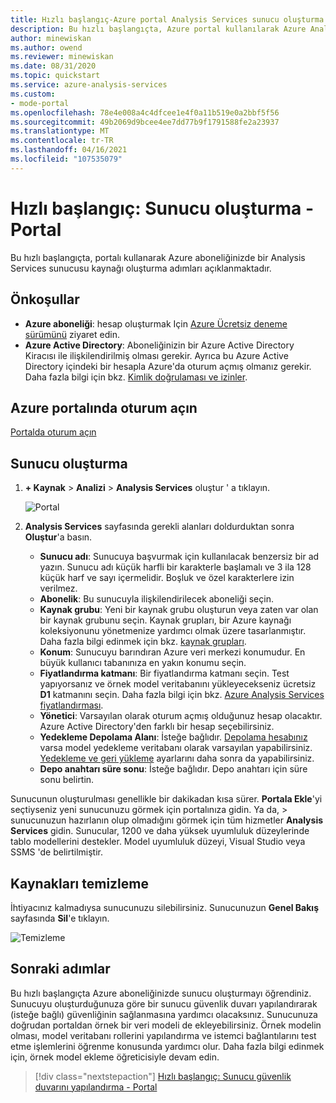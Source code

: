 ```yaml
---
title: Hızlı başlangıç-Azure portal Analysis Services sunucu oluşturma | Microsoft Docs
description: Bu hızlı başlangıçta, Azure portal kullanılarak Azure Analysis Services sunucu örneğinin nasıl oluşturulacağı açıklanmaktadır.
author: minewiskan
ms.author: owend
ms.reviewer: minewiskan
ms.date: 08/31/2020
ms.topic: quickstart
ms.service: azure-analysis-services
ms.custom:
- mode-portal
ms.openlocfilehash: 78e4e008a4c4dfcee1e4f0a11b519e0a2bbf5f56
ms.sourcegitcommit: 49b2069d9bcee4ee7dd77b9f1791588fe2a23937
ms.translationtype: MT
ms.contentlocale: tr-TR
ms.lasthandoff: 04/16/2021
ms.locfileid: "107535079"
---
```

# <a name="quickstart-create-a-server---portal"></a>Hızlı başlangıç: Sunucu oluşturma - Portal

Bu hızlı başlangıçta, portalı kullanarak Azure aboneliğinizde bir Analysis Services sunucusu kaynağı oluşturma adımları açıklanmaktadır.

## <a name="prerequisites"></a>Önkoşullar 

* **Azure aboneliği**: hesap oluşturmak Için [Azure Ücretsiz deneme sürümünü](https://azure.microsoft.com/offers/ms-azr-0044p/) ziyaret edin.
* **Azure Active Directory**: Aboneliğinizin bir Azure Active Directory Kiracısı ile ilişkilendirilmiş olması gerekir. Ayrıca bu Azure Active Directory içindeki bir hesapla Azure'da oturum açmış olmanız gerekir. Daha fazla bilgi için bkz. [Kimlik doğrulaması ve izinler](analysis-services-manage-users.md).

## <a name="sign-in-to-the-azure-portal"></a>Azure portalında oturum açın 

[Portalda oturum açın](https://portal.azure.com)


## <a name="create-a-server"></a>Sunucu oluşturma

1. **+ Kaynak**  >  **Analizi**  >  **Analysis Services** oluştur ' a tıklayın.

    ![Portal](./media/analysis-services-create-server/aas-create-server-portal.png)

2. **Analysis Services** sayfasında gerekli alanları doldurduktan sonra **Oluştur**'a basın.
   
   * **Sunucu adı**: Sunucuya başvurmak için kullanılacak benzersiz bir ad yazın. Sunucu adı küçük harfli bir karakterle başlamalı ve 3 ila 128 küçük harf ve sayı içermelidir. Boşluk ve özel karakterlere izin verilmez.
   * **Abonelik**: Bu sunucuyla ilişkilendirilecek aboneliği seçin.
   * **Kaynak grubu**: Yeni bir kaynak grubu oluşturun veya zaten var olan bir kaynak grubunu seçin. Kaynak grupları, bir Azure kaynağı koleksiyonunu yönetmenize yardımcı olmak üzere tasarlanmıştır. Daha fazla bilgi edinmek için bkz. [kaynak grupları](../azure-resource-manager/management/overview.md).
   * **Konum**: Sunucuyu barındıran Azure veri merkezi konumudur. En büyük kullanıcı tabanınıza en yakın konumu seçin.
   * **Fiyatlandırma katmanı**: Bir fiyatlandırma katmanı seçin. Test yapıyorsanız ve örnek model veritabanını yükleyecekseniz ücretsiz **D1** katmanını seçin. Daha fazla bilgi için bkz. [Azure Analysis Services fiyatlandırması](https://azure.microsoft.com/pricing/details/analysis-services/). 
   * **Yönetici**: Varsayılan olarak oturum açmış olduğunuz hesap olacaktır. Azure Active Directory'den farklı bir hesap seçebilirsiniz.
   * **Yedekleme Depolama Alanı**: İsteğe bağlıdır. [Depolama hesabınız](../storage/common/storage-introduction.md) varsa model yedekleme veritabanı olarak varsayılan yapabilirsiniz. [Yedekleme ve geri yükleme](analysis-services-backup.md) ayarlarını daha sonra da yapabilirsiniz.
   * **Depo anahtarı süre sonu**: İsteğe bağlıdır. Depo anahtarı için süre sonu belirtin.

Sunucunun oluşturulması genellikle bir dakikadan kısa sürer. **Portala Ekle**'yi seçtiyseniz yeni sunucunuzu görmek için portalınıza gidin. Ya da,   >  sunucunuzun hazırlanın olup olmadığını görmek için tüm hizmetler **Analysis Services** gidin. Sunucular, 1200 ve daha yüksek uyumluluk düzeylerinde tablo modellerini destekler. Model uyumluluk düzeyi, Visual Studio veya SSMS 'de belirtilmiştir.

## <a name="clean-up-resources"></a>Kaynakları temizleme

İhtiyacınız kalmadıysa sunucunuzu silebilirsiniz. Sunucunuzun **Genel Bakış** sayfasında **Sil**'e tıklayın. 

 ![Temizleme](./media/analysis-services-create-server/aas-create-server-cleanup.png)


## <a name="next-steps"></a>Sonraki adımlar
Bu hızlı başlangıçta Azure aboneliğinizde sunucu oluşturmayı öğrendiniz. Sunucuyu oluşturduğunuza göre bir sunucu güvenlik duvarı yapılandırarak (isteğe bağlı) güvenliğinin sağlanmasına yardımcı olacaksınız. Sunucunuza doğrudan portaldan örnek bir veri modeli de ekleyebilirsiniz. Örnek modelin olması, model veritabanı rollerini yapılandırma ve istemci bağlantılarını test etme işlemlerini öğrenme konusunda yardımcı olur. Daha fazla bilgi edinmek için, örnek model ekleme öğreticisiyle devam edin.

> [!div class="nextstepaction"]
> [Hızlı başlangıç: Sunucu güvenlik duvarını yapılandırma - Portal](analysis-services-qs-firewall.md)   
